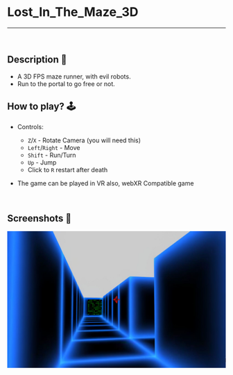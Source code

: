 # **Lost_In_The_Maze_3D** 

---

<br>

## **Description 📃**
- A 3D FPS maze runner, with evil robots.
- Run to the portal to go free or not.


## **How to play? 🕹️**
- Controls:
	- `Z`/`X` - Rotate Camera (you will need this)
	- `Left`/`Right` - Move
	- `Shift` - Run/Turn
	- `Up` - Jump
	- Click to `R` restart after death

- The game can be played in VR also, webXR Compatible game

<br>

## **Screenshots 📸**


![image](../../assets/images/Lost_In_The_Maze_3D.jpg)

<br>